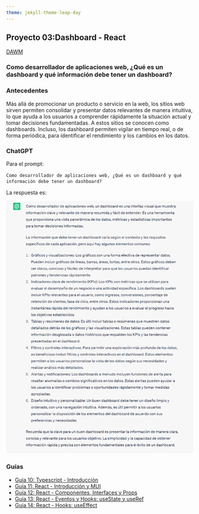 ```yaml
---
theme: jekyll-theme-leap-day
---
```


## Proyecto 03:Dashboard - React

[DAWM](/DAWM/)

### Como desarrollador de aplicaciones web, ¿Qué es un dashboard y qué información debe tener un dashboard?

### Antecedentes

Más allá de promocionar un producto o servicio en la web, los sitios web sirven permiten consolidar y presentar datos relevantes de manera intuitiva, lo que ayuda a los usuarios a comprender rápidamente la situación actual y tomar decisiones fundamentadas. A estos sitios se conocen como dashboards. Incluso, los dashboard permiten vigilar en tiempo real, o de forma periódica, para identificar el rendimiento y los cambios en los datos.

### ChatGPT

Para el prompt: 

```
Como desarrollador de aplicaciones web, ¿Qué es un dashboard y qué información debe tener un dashboard?
```
La respuesta es:

![respuesta](archivos/proyecto03-pregunta.png)

### Guías

* [Guía 10: Typescript - Introducción](/DAWM/guias/2024/guia10)
* [Guía 11: React - Introducción y MUI](/DAWM/guias/2024/guia11)
* [Guía 12: React - Componentes, Interfaces y Props](/DAWM/guias/2024/guia12)
* [Guía 13: React - Eventos y Hooks: useState y useRef](/DAWM/guias/2024/guia13)
* [Guía 14: React - Hooks: useEffect](/DAWM/guias/2024/guia14)